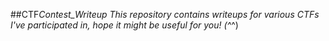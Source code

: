 ##CTF*Contest_Writeup
This repository contains writeups for various CTFs I've participated in, hope it might be useful for you! (^*^)
